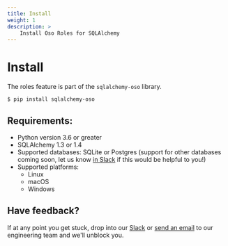 ```yaml
---
title: Install
weight: 1
description: >
    Install Oso Roles for SQLAlchemy
---
```


# Install

The roles feature is part of the `sqlalchemy-oso` library.

```console
$ pip install sqlalchemy-oso
```

## Requirements:

* Python version 3.6 or greater
* SQLAlchemy 1.3 or 1.4
* Supported databases: SQLite or Postgres (support for other databases
coming soon, let us know [in Slack](https://join-slack.osohq.com/) if
this would be helpful to you!)
* Supported platforms:
  * Linux
  * macOS
  * Windows

## Have feedback?

If at any point you get stuck, drop into our
[Slack](https://join-slack.osohq.com/) or <a href="mailto:engineering@osohq.com">send an email</a> to our engineering
team and we'll unblock you.
